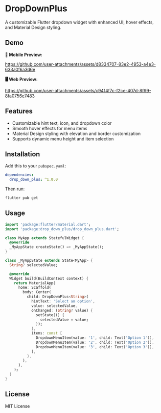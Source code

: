 # DropDownPlus

A customizable Flutter dropdown widget with enhanced UI, hover effects, and Material Design styling.
## Demo

**📱 Mobile Preview:**  

https://github.com/user-attachments/assets/d8334707-83e2-4953-a4e3-633a0f6a3d6e

**🖥️ Web Preview:**  

https://github.com/user-attachments/assets/c9414f7c-f2ce-407d-8f99-8fa0756e7483




## Features
- Customizable hint text, icon, and dropdown color
- Smooth hover effects for menu items
- Material Design styling with elevation and border customization
- Supports dynamic menu height and item selection

## Installation
Add this to your `pubspec.yaml`:
```yaml
dependencies:
  drop_down_plus: ^1.0.0
```

Then run:
```bash
flutter pub get
```

## Usage
```dart
import 'package:flutter/material.dart';
import 'package:drop_down_plus/drop_down_plus.dart';

class MyApp extends StatefulWidget {
  @override
  _MyAppState createState() => _MyAppState();
}

class _MyAppState extends State<MyApp> {
  String? selectedValue;

  @override
  Widget build(BuildContext context) {
    return MaterialApp(
      home: Scaffold(
        body: Center(
          child: DropDownPlus<String>(
            hintText: 'Select an option',
            value: selectedValue,
            onChanged: (String? value) {
              setState(() {
                selectedValue = value;
              });
            },
            items: const [
              DropdownMenuItem(value: '1', child: Text('Option 1')),
              DropdownMenuItem(value: '2', child: Text('Option 2')),
              DropdownMenuItem(value: '3', child: Text('Option 3')),
            ],
          ),
        ),
      ),
    );
  }
}
```

## License
MIT License
